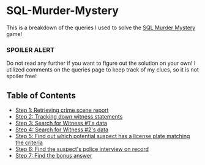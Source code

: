 # SQL-Murder-Mystery
This is a breakdown of the queries I used to solve the [SQL Murder Mystery](https://mystery.knightlab.com/) game!

### SPOILER ALERT
Do not read any further if you want to figure out the solution on your own! I utilized comments on the queries page to keep track of my clues, so it is not spoiler free!

## Table of Contents

 - [Step 1: Retrieving crime scene report](Step-by-Step.md#step-1)
 - [Step 2: Tracking down witness statements](Step-by-Step.md#step-2)
 - [Step 3: Search for Witness #1's data](Step-by-Step.md#step-3)
 - [Step 4: Search for Witness #2's data](Step-by-Step.md#step-4)
 - [Step 5: Find out which potential suspect has a license plate matching the criteria](Step-by-Step.md#step-5)
 - [Step 6: Find the suspect's police interview on record](Step-by-Step.md#step-6)
 - [Step 7: Find the bonus answer](Step-by-Step.md#step-7)

